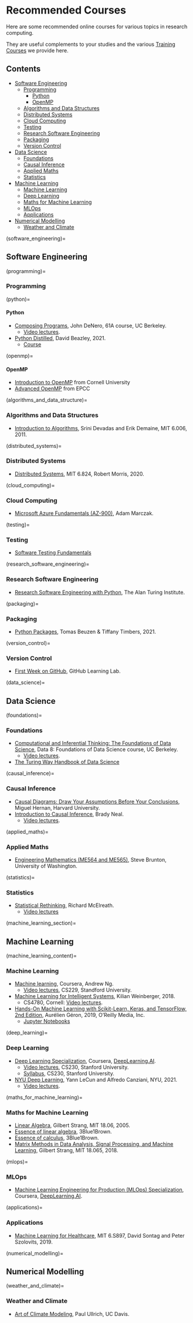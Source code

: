 # Recommended Courses

Here are some recommended online courses for various topics in research computing.

They are useful complements to your studies and the various [Training Courses](https://arc.leeds.ac.uk/training/) we provide here.

## Contents

- [Software Engineering](software_engineering)
    - [Programming](programming)
        - [Python](python)
        - [OpenMP](openmp)
    - [Algorithms and Data Structures](algorithms_and_data_structure)
    - [Distributed Systems](distributed_systems)
    - [Cloud Computing](cloud_computing)
    - [Testing](testing)
    - [Research Software Engineering](research_software_engineering)
    - [Packaging](packaging)
    - [Version Control](version_control)
- [Data Science](data_science)
    - [Foundations](foundations)
    - [Causal Inference](causal_inference)
    - [Applied Maths](applied_maths)
    - [Statistics](statistics)
- [Machine Learning](machine_learning_section)
    - [Machine Learning](machine_learning_content)
    - [Deep Learning](deep_learning)
    - [Maths for Machine Learning](maths_for_machine_learning)
    - [MLOps](mlops)
    - [Applications](applications)
- [Numerical Modelling](numerical_modelling)
    - [Weather and Climate](weather_and_climate)

(software_engineering)=
## Software Engineering

(programming)=
### Programming

(python)=
#### Python

- [Composing Programs](https://composingprograms.com/), John DeNero, 61A course, UC Berkeley.
    - [Video lectures](https://www.youtube.com/c/JohnDeNero/playlists).
- [Python Distilled](https://www.dabeaz.com/python-distilled/), David Beazley, 2021.
    - [Course](https://dabeaz-course.github.io/practical-python/)

(openmp)=
#### OpenMP
- [Introduction to OpenMP](https://cvw.cac.cornell.edu/OpenMP/) from Cornell University
- [Advanced OpenMP](https://www.archer2.ac.uk/training/courses/221129-advanced-openmp/) from EPCC

(algorithms_and_data_structure)=
### Algorithms and Data Structures

- [Introduction to Algorithms](https://youtube.com/playlist?list=PLUl4u3cNGP61Oq3tWYp6V_F-5jb5L2iHb), Srini Devadas and Erik Demaine, MIT 6.006, 2011.

(distributed_systems)=
### Distributed Systems

- [Distributed Systems](https://www.youtube.com/playlist?list=PLrw6a1wE39_tb2fErI4-WkMbsvGQk9_UB), MIT 6.824, Robert Morris, 2020.

(cloud_computing)=
### Cloud Computing

- [Microsoft Azure Fundamentals (AZ-900)](https://www.youtube.com/playlist?list=PLGjZwEtPN7j-Q59JYso3L4_yoCjj2syrM), Adam Marczak.

(testing)=
### Testing

- [Software Testing Fundamentals](https://softwaretestingfundamentals.com/)

(research_software_engineering)=
### Research Software Engineering

- [Research Software Engineering with Python](https://alan-turing-institute.github.io/rse-course/html/index.html), The Alan Turing Institute.

(packaging)=
### Packaging

- [Python Packages](https://py-pkgs.org/), Tomas Beuzen & Tiffany Timbers, 2021.

(version_control)=
### Version Control

- [First Week on GitHub](https://lab.github.com/githubtraining/first-week-on-github), GitHub Learning Lab.

(data_science)=
## Data Science

(foundations)=
### Foundations

- [Computational and Inferential Thinking: The Foundations of Data Science](https://inferentialthinking.com/chapters/intro.html), Data 8: Foundations of Data Science course, UC Berkeley.
    - [Video lectures](https://www.youtube.com/playlist?list=PL3juAj0fqNsI4HLvMJFnZDDabxAExG0wv).
- [The Turing Way Handbook of Data Science](https://the-turing-way.netlify.app/welcome.html)

(causal_inference)=
### Causal Inference

- [Causal Diagrams: Draw Your Assumptions Before Your Conclusions](https://www.edx.org/course/causal-diagrams-draw-your-assumptions-before-your), Miguel Hernan, Harvard University.
- [Introduction to Causal Inference](https://www.bradyneal.com/causal-inference-course), Brady Neal.
    - [Video lectures](https://www.youtube.com/playlist?list=PLoazKTcS0RzZ1SUgeOgc6SWt51gfT80N0).

(applied_maths)=
### Applied Maths

- [Engineering Mathematics (ME564 and ME565)](https://www.youtube.com/playlist?list=PLMrJAkhIeNNR2W2sPWsYxfrxcASrUt_9j), Steve Brunton, University of Washington.

(statistics)=
### Statistics

- [Statistical Rethinking](https://xcelab.net/rm/statistical-rethinking/), Richard McElreath.
    - [Video lectures](https://www.youtube.com/playlist?list=PLDcUM9US4XdMROZ57-OIRtIK0aOynbgZN)

(machine_learning_section)=
## Machine Learning

(machine_learning_content)=
### Machine Learning

- [Machine learning](https://www.coursera.org/learn/machine-learning), Coursera, Andrew Ng.
    - [Video lectures](https://www.youtube.com/playlist?list=PLoROMvodv4rMiGQp3WXShtMGgzqpfVfbU), CS229, Standford University.
- [Machine Learning for Intelligent Systems](https://www.cs.cornell.edu/courses/cs4780/2018fa/lectures/), Kilian Weinberger, 2018.
    - CS4780, Cornell: [Video lectures](https://youtube.com/playlist?list=PLl8OlHZGYOQ7bkVbuRthEsaLr7bONzbXS).
- [Hands-On Machine Learning with Scikit-Learn, Keras, and TensorFlow, 2nd Edition](https://www.oreilly.com/library/view/hands-on-machine-learning/9781492032632/), Aurélien Géron, 2019, O’Reilly Media, Inc.
    - [Jupyter Notebooks](https://github.com/ageron/handson-ml2)

(deep_learning)=
### Deep Learning

- [Deep Learning Specialization](https://www.coursera.org/specializations/deep-learning), Coursera, [DeepLearning.AI](https://deeplearning.ai/).
    - [Video lectures](https://www.youtube.com/playlist?list=PLoROMvodv4rOABXSygHTsbvUz4G_YQhOb), CS230, Stanford University.
    - [Syllabus](https://cs230.stanford.edu/syllabus/), CS230, Stanford University.
- [NYU Deep Learning](https://atcold.github.io/NYU-DLSP21/), Yann LeCun and Alfredo Canziani, NYU, 2021.
    - [Video lectures](https://www.youtube.com/playlist?list=PLLHTzKZzVU9e6xUfG10TkTWApKSZCzuBI).

(maths_for_machine_learning)=
### Maths for Machine Learning

- [Linear Algebra](https://www.youtube.com/playlist?list=PLE7DDD91010BC51F8), Gilbert Strang, MIT 18.06, 2005.
- [Essence of linear algebra](https://www.youtube.com/playlist?list=PLZHQObOWTQDPD3MizzM2xVFitgF8hE_ab), 3Blue1Brown.
- [Essence of calculus](https://www.youtube.com/playlist?list=PLZHQObOWTQDMsr9K-rj53DwVRMYO3t5Yr), 3Blue1Brown.
- [Matrix Methods in Data Analysis, Signal Processing, and Machine Learning](https://www.youtube.com/playlist?list=PLUl4u3cNGP63oMNUHXqIUcrkS2PivhN3k), Gilbert Strang, MIT 18.065, 2018.

(mlops)=
### MLOps

- [Machine Learning Engineering for Production (MLOps) Specialization](https://www.coursera.org/specializations/machine-learning-engineering-for-production-mlops?utm_source=deeplearning-ai&utm_medium=institutions&utm_campaign=20210423-mlep-1-deeplearning-ai-institutions-dlai-website), Coursera, [DeepLearning.AI](https://deeplearning.ai/).

(applications)=
### Applications

- [Machine Learning for Healthcare](https://www.youtube.com/playlist?list=PLUl4u3cNGP60B0PQXVQyGNdCyCTDU1Q5j), MIT 6.S897, David Sontag and Peter Szolovits, 2019.

(numerical_modelling)=
## Numerical Modelling

(weather_and_climate)=
### Weather and Climate

- [Art of Climate Modeling](https://www.youtube.com/playlist?list=PL_cuIb7hx5lihu3Wq605u6kVGltXgEfDt), Paul Ullrich, UC Davis.
